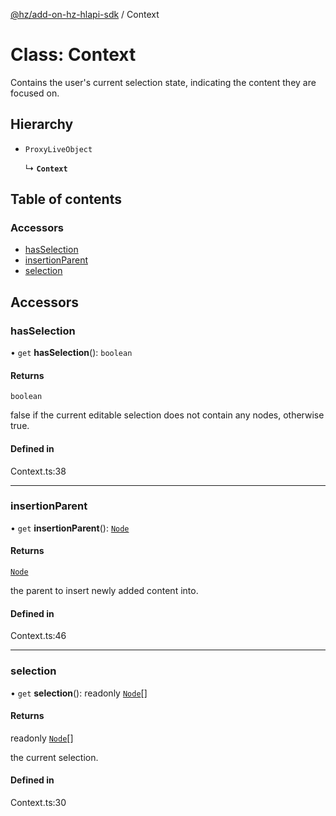 [@hz/add-on-hz-hlapi-sdk](../overview.md) / Context

# Class: Context

Contains the user's current selection state, indicating the content they are focused on.

## Hierarchy

- `ProxyLiveObject`

  ↳ **`Context`**

## Table of contents

### Accessors

- [hasSelection](Context.md#hasSelection)
- [insertionParent](Context.md#insertionParent)
- [selection](Context.md#selection)

## Accessors

### <a id="hasSelection" name="hasSelection"></a> hasSelection

• `get` **hasSelection**(): `boolean`

#### Returns

`boolean`

false if the current editable selection does not contain any nodes, otherwise true.

#### Defined in

Context.ts:38

___

### <a id="insertionParent" name="insertionParent"></a> insertionParent

• `get` **insertionParent**(): [`Node`](Node.md)

#### Returns

[`Node`](Node.md)

the parent to insert newly added content into.

#### Defined in

Context.ts:46

___

### <a id="selection" name="selection"></a> selection

• `get` **selection**(): readonly [`Node`](Node.md)[]

#### Returns

readonly [`Node`](Node.md)[]

the current selection.

#### Defined in

Context.ts:30
